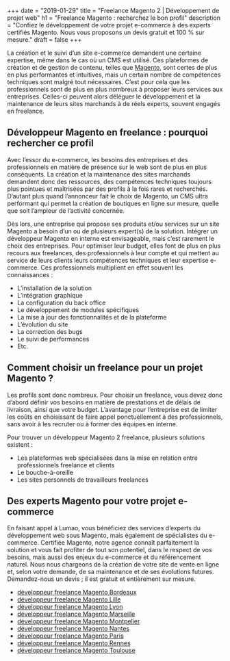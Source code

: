 +++
date = "2019-01-29"
title = "Freelance Magento 2 | Développement de projet web"
h1 = "Freelance Magento : recherchez le bon profil"
description = "Confiez le développement de votre projet e-commerce à des experts certifiés Magento. Nous vous proposons un devis gratuit et 100 % sur mesure."
draft = false
+++

La création et le suivi d’un site e-commerce demandent une certaine expertise, même dans le cas où un CMS est utilisé. Ces plateformes de création et de gestion de contenu, telles que [Magento](/ecommerce/cms/magento/), sont certes de plus en plus performantes et intuitives, mais un certain nombre de compétences techniques sont malgré tout nécessaires. C’est pour cela que les professionnels sont de plus en plus nombreux à proposer leurs services aux entreprises. Celles-ci peuvent alors déléguer le développement et la maintenance de leurs sites marchands à de réels experts, souvent engagés en freelance.

## Développeur Magento en freelance : pourquoi rechercher ce profil

Avec l’essor du e-commerce, les besoins des entreprises et des professionnels en matière de présence sur le web sont de plus en plus conséquents. La création et la maintenance des sites marchands demandent donc des ressources, des compétences techniques toujours plus pointues et maîtrisées par des profils à la fois rares et recherchés. D’autant plus quand l’annonceur fait le choix de Magento, un CMS ultra performant qui permet la création de boutiques en ligne sur mesure, quelle que soit l’ampleur de l’activité concernée.

Dès lors, une entreprise qui propose ses produits et/ou services sur un site Magento a besoin d’un ou de plusieurs expert(s) de la solution. Intégrer un développeur Magento en interne est envisageable, mais c’est rarement le choix des entreprises. Pour optimiser leur budget, elles font de plus en plus recours aux freelances, des professionnels à leur compte et qui mettent au service de leurs clients leurs compétences techniques et leur expertise e-commerce. Ces professionnels multiplient en effet souvent les connaissances :

-	L’installation de la solution
-	L’intégration graphique
-	La configuration du back office
-	Le développement de modules spécifiques
-	La mise à jour des fonctionnalités et de la plateforme
-	L’évolution du site
-	La correction des bugs
-	Le suivi de performances
-	Etc.

## Comment choisir un freelance pour un projet Magento ?

Les profils sont donc nombreux. Pour choisir un freelance, vous devez donc d’abord définir vos besoins en matière de prestations et de délais de livraison, ainsi que votre budget. L’avantage pour l’entreprise est de limiter les coûts en choisissant de faire appel ponctuellement à des professionnels, sans avoir à les recruter ou à former des équipes en interne.

Pour trouver un développeur Magento 2 freelance, plusieurs solutions existent :

-	Les plateformes web spécialisées dans la mise en relation entre professionnels freelance et clients
-	Le bouche-à-oreille
-	Les sites personnels de travailleurs freelances

## Des experts Magento pour votre projet e-commerce

En faisant appel à Lumao, vous bénéficiez des services d’experts du développement web sous Magento, mais également de spécialistes du e-commerce. Certifiée Magento, notre agence connaît parfaitement la solution et vous fait profiter de tout son potentiel, dans le respect de vos besoins, mais aussi des enjeux du e-commerce et du référencement naturel. Nous nous chargeons de la création de votre site de vente en ligne et, selon votre demande, de sa maintenance et de ses évolutions futures. Demandez-nous un devis ; il est gratuit et entièrement sur mesure.

- [développeur freelance Magento Bordeaux](/ecommerce/cms/magento/freelance/bordeaux/)
- [développeur freelance Magento Lille](/ecommerce/cms/magento/freelance/lille/)
- [développeur freelance Magento Lyon](/ecommerce/cms/magento/freelance/lyon/)
- [développeur freelance Magento Marseille](/ecommerce/cms/magento/freelance/marseille/)
- [développeur freelance Magento Montpelier](/ecommerce/cms/magento/freelance/montpelier/)
- [développeur freelance Magento Nantes](/ecommerce/cms/magento/freelance/nantes/)
- [développeur freelance Magento Paris](/ecommerce/cms/magento/freelance/paris/)
- [développeur freelance Magento Rennes](/ecommerce/cms/magento/freelance/rennes/)
- [développeur freelance Magento Toulouse](/ecommerce/cms/magento/freelance/toulouse/)
